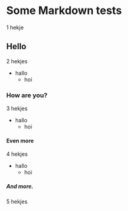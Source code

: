 # Some Markdown tests
1 hekje

## Hello
2 hekjes
* hallo
  * hoi

### How are you?
3 hekjes 
- hallo
  * hoi

#### Even more
4 hekjes
* hallo
  - hoi

##### And more.
5 hekjes
